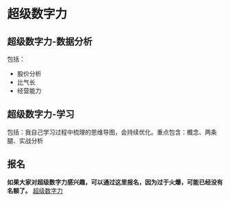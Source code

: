 # 超级数字力
## 超级数字力-数据分析
包括：
- 股价分析
- 比气长
- 经营能力

## 超级数字力-学习
包括：我自己学习过程中梳理的思维导图，会持续优化。重点包含：概念、两条腿、实战分析

## 报名
**如果大家对超级数字力感兴趣，可以通过这里报名，因为过于火爆，可能已经没有名额了。**
[超级数字力](http://www.financemj.cn/)

